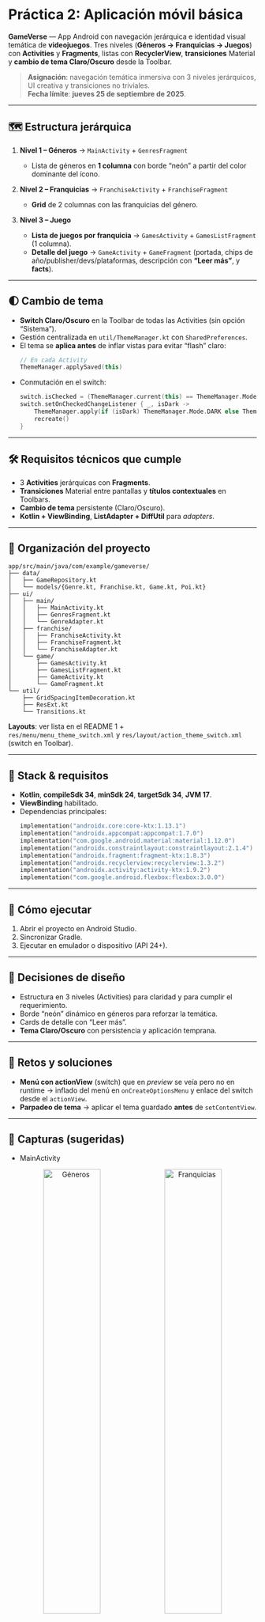 # Práctica 2: Aplicación móvil básica

**GameVerse** — App Android con navegación jerárquica e identidad visual temática de **videojuegos**. Tres niveles (**Géneros → Franquicias → Juegos**) con **Activities** y **Fragments**, listas con **RecyclerView**, **transiciones** Material y **cambio de tema Claro/Oscuro** desde la Toolbar.

> **Asignación**: navegación temática inmersiva con 3 niveles jerárquicos, UI creativa y transiciones no triviales.  
> **Fecha límite**: **jueves 25 de septiembre de 2025**.

---

## 🗺️ Estructura jerárquica

1. **Nivel 1 – Géneros** → `MainActivity` + `GenresFragment`  
   - Lista de géneros en **1 columna** con borde “neón” a partir del color dominante del ícono.

2. **Nivel 2 – Franquicias** → `FranchiseActivity` + `FranchiseFragment`  
   - **Grid** de 2 columnas con las franquicias del género.

3. **Nivel 3 – Juego**  
   - **Lista de juegos por franquicia** → `GamesActivity` + `GamesListFragment` (1 columna).  
   - **Detalle del juego** → `GameActivity` + `GameFragment` (portada, chips de año/publisher/devs/plataformas, descripción con **“Leer más”**, y **facts**).

---

## 🌓 Cambio de tema

- **Switch Claro/Oscuro** en la Toolbar de todas las Activities (sin opción “Sistema”).  
- Gestión centralizada en `util/ThemeManager.kt` con `SharedPreferences`.  
- El tema se **aplica antes** de inflar vistas para evitar “flash” claro:
  ```kotlin
  // En cada Activity
  ThemeManager.applySaved(this)
  ```
- Conmutación en el switch:
  ```kotlin
  switch.isChecked = (ThemeManager.current(this) == ThemeManager.Mode.DARK)
  switch.setOnCheckedChangeListener { _, isDark ->
      ThemeManager.apply(if (isDark) ThemeManager.Mode.DARK else ThemeManager.Mode.LIGHT, this)
      recreate()
  }
  ```

---

## 🛠️ Requisitos técnicos que cumple

- 3 **Activities** jerárquicas con **Fragments**.  
- **Transiciones** Material entre pantallas y **títulos contextuales** en Toolbars.  
- **Cambio de tema** persistente (Claro/Oscuro).  
- **Kotlin + ViewBinding**, **ListAdapter + DiffUtil** para *adapters*.

---

## 🧩 Organización del proyecto

```
app/src/main/java/com/example/gameverse/
├── data/
│   ├── GameRepository.kt
│   └── models/{Genre.kt, Franchise.kt, Game.kt, Poi.kt}
├── ui/
│   ├── main/
│   │   ├── MainActivity.kt
│   │   ├── GenresFragment.kt
│   │   └── GenreAdapter.kt
│   ├── franchise/
│   │   ├── FranchiseActivity.kt
│   │   ├── FranchiseFragment.kt
│   │   └── FranchiseAdapter.kt
│   └── game/
│       ├── GamesActivity.kt
│       ├── GamesListFragment.kt
│       ├── GameActivity.kt
│       └── GameFragment.kt
└── util/
    ├── GridSpacingItemDecoration.kt
    ├── ResExt.kt
    └── Transitions.kt
```

**Layouts**: ver lista en el README 1 +  
`res/menu/menu_theme_switch.xml` y `res/layout/action_theme_switch.xml` (switch en Toolbar).

---

## 🔧 Stack & requisitos

- **Kotlin**, **compileSdk 34**, **minSdk 24**, **targetSdk 34**, **JVM 17**.  
- **ViewBinding** habilitado.  
- Dependencias principales:
  ```kotlin
  implementation("androidx.core:core-ktx:1.13.1")
  implementation("androidx.appcompat:appcompat:1.7.0")
  implementation("com.google.android.material:material:1.12.0")
  implementation("androidx.constraintlayout:constraintlayout:2.1.4")
  implementation("androidx.fragment:fragment-ktx:1.8.3")
  implementation("androidx.recyclerview:recyclerview:1.3.2")
  implementation("androidx.activity:activity-ktx:1.9.2")
  implementation("com.google.android.flexbox:flexbox:3.0.0")
  ```

---

## 🚀 Cómo ejecutar

1. Abrir el proyecto en Android Studio.  
2. Sincronizar Gradle.  
3. Ejecutar en emulador o dispositivo (API 24+).

---

## 🧠 Decisiones de diseño

- Estructura en 3 niveles (Activities) para claridad y para cumplir el requerimiento.  
- Borde “neón” dinámico en géneros para reforzar la temática.  
- Cards de detalle con “Leer más”.  
- **Tema Claro/Oscuro** con persistencia y aplicación temprana.

---

## 🧩 Retos y soluciones

- **Menú con actionView** (switch) que en *preview* se veía pero no en runtime → inflado del menú en `onCreateOptionsMenu` y enlace del switch desde el `actionView`.  
- **Parpadeo de tema** → aplicar el tema guardado **antes** de `setContentView`.

---

## 📸 Capturas (sugeridas)

- MainActivity

<p align="center">
  <img src="Capturas/MainOscuro.png" alt="Géneros" width="48%">
  <img src="Capturas/MainClaro.png" alt="Franquicias" width="48%">
</p>

- FranchiseActivity

<p align="center">
  <img src="Capturas/FranchiseOscuro.png" alt="Géneros" width="48%">
  <img src="Capturas/FranchiseClaro.png" alt="Franquicias" width="48%">
</p>

- GamesActivity

<p align="center">
  <img src="Capturas/GamesOscuro.png" alt="Géneros" width="48%">
  <img src="Capturas/GamesClaro.png" alt="Franquicias" width="48%">
</p>

- GameActivity

<p align="center">
  <img src="Capturas/GameOscuro.png" alt="Géneros" width="48%">
  <img src="Capturas/GameClaro.png" alt="Franquicias" width="48%">
</p>


